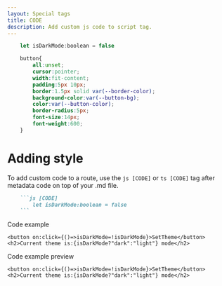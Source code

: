 ```yaml
---
layout: Special tags
title: CODE
description: Add custom js code to script tag.
---
```

```js [CODE]
    let isDarkMode:boolean = false
```
```css [CODE]
    button{
        all:unset;
        cursor:pointer;
        width:fit-content;
        padding:5px 10px;
        border:1.5px solid var(--border-color);
        background-color:var(--button-bg);
        color:var(--button-color);
        border-radius:5px;
        font-size:14px;
        font-weight:600;
    }
```
# Adding style
To add custom code to a route, use the `js [CODE]` or `ts [CODE]` tag after metadata code on top of your .md file.
```markdown
    ```js [CODE]
        let isDarkMode:boolean = false
    ```
```
Code example
```svelte
<button on:click={()=>isDarkMode=!isDarkMode}>SetTheme</button>
<h2>Current theme is:{isDarkMode?"dark":"light"} mode</h2>
```
Code example preview
```svelte [add]
<button on:click={()=>isDarkMode=!isDarkMode}>SetTheme</button>
<h2>Current theme is:{isDarkMode?"dark":"light"} mode</h2>
```